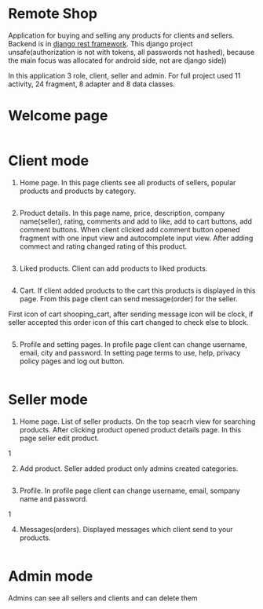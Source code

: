 # Remote Shop
Application for buying and selling any products for clients and sellers.
Backend is in [django rest framework](https://github.com/Erdaulet0341/android-back). This django project unsafe(authorization is not with tokens, all passwords not hashed), because the main focus was allocated for android side, not are django side))


In this application 3 role, client, seller and admin. For full project used 11 activity, 24 fragment, 8 adapter and 8 data classes.

# Welcome page

![]()

# Client mode

1) Home page. In this page clients see all products of sellers, popular products and products by category.

![]()

2) Product details. In this page name, price, description, company name(seller), rating, comments and add to like, add to cart buttons, add comment buttons.
When client clicked add comment button opened fragment with one input view and autocomplete input view. After adding commect and rating changed rating of this product.

![]()

3) Liked products. Client can add products to liked products.

![]()

4) Cart. If client added products to the cart this products is displayed in this page. From this page client can send message(order) for the seller.

First icon of cart shooping_cart, after sending message icon will be clock, if seller accepted this order icon of this cart changed to check else to block.

![]()

5) Profile and setting pages. In profile page client can change username, email, city and password. In setting page terms to use, help, privacy policy pages and log out button.

![]()

# Seller mode

1) Home page. List of seller products. On the top seacrh view for searching products. After clicking product opened product details page. In this page seller edit product.

1[]()

2) Add product. Seller added product only admins created categories.

![]()

3) Profile. In profile page client can change username, email, sompany name and password.

1[]()

4) Messages(orders). Displayed messages which client send to your products.

![]()

# Admin mode

Admins can see all sellers and clients and can delete them

![]()
